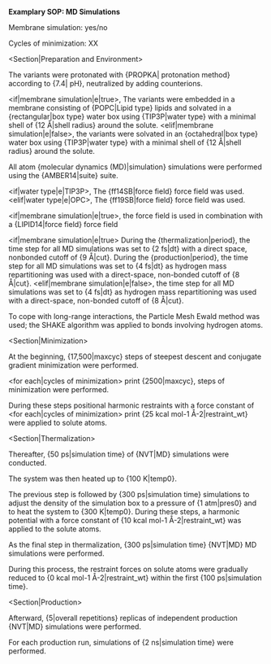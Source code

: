 
**Examplary SOP: MD Simulations**

Membrane simulation: yes/no

Cycles of minimization: XX

<Section|Preparation and Environment>

The variants were protonated with {PROPKA| protonation method} according to {7.4| pH}, neutralized by adding counterions.

<if|membrane simulation|e|true>, The variants were embedded in a membrane consisting of {POPC|Lipid type} lipids and solvated in a {rectangular|box type} water box using {TIP3P|water type} with a minimal shell of {12 Å|shell radius} around the solute. <elif|membrane simulation|e|false>, the variants were solvated in an {octahedral|box type} water box using {TIP3P|water type} with a minimal shell of {12 Å|shell radius} around the solute.

All atom {molecular dynamics (MD)|simulation} simulations were performed using the {AMBER14|suite} suite.

<if|water type|e|TIP3P>, The {ff14SB|force field} force field was used. <elif|water type|e|OPC>, The {ff19SB|force field} force field was used.

<if|membrane simulation|e|true>, the force field is used in combination with a {LIPID14|force field} force field

<if|membrane simulation|e|true> During the {thermalization|period}, the time step for all MD simulations was set to {2 fs|dt} with a direct space, nonbonded cutoff of {9 Å|cut}. During the {production|period}, the time step for all MD simulations was set to {4 fs|dt} as hydrogen mass repartitioning was used with a direct-space, non-bonded cutoff of {8 Å|cut}. <elif|membrane simulation|e|false>, the time step for all MD simulations was set to {4 fs|dt} as hydrogen mass repartitioning was used with a direct-space, non-bonded cutoff of {8 Å|cut}.

To cope with long-range interactions, the Particle Mesh Ewald method was used; the SHAKE algorithm was applied to bonds involving hydrogen atoms.

<Section|Minimization>

At the beginning, {17,500|maxcyc} steps of steepest descent and conjugate gradient minimization were performed.

<for each|cycles of minimization> print {2500|maxcyc}, steps of minimization were performed.

During these steps positional harmonic restraints with a force constant of <for each|cycles of minimization> print {25 kcal mol-1 Å-2|restraint_wt} were applied to solute atoms.

<Section|Thermalization>

Thereafter, {50 ps|simulation time} of {NVT|MD} simulations were conducted.

The system was then heated up to {100 K|temp0}.

The previous step is followed by {300 ps|simulation time} simulations to adjust the density of the simulation box to a pressure of {1 atm|pres0} and to heat the system to {300 K|temp0}. During these steps, a harmonic potential with a force constant of {10 kcal mol-1 Å-2|restraint_wt} was applied to the solute atoms.

As the final step in thermalization, {300 ps|simulation time} {NVT|MD} MD simulations were performed.

During this process, the restraint forces on solute atoms were gradually reduced to {0 kcal mol-1 Å-2|restraint_wt} within the first {100 ps|simulation time}.

<Section|Production>

Afterward, {5|overall repetitions} replicas of independent production {NVT|MD} simulations were performed.

For each production run, simulations of {2 ns|simulation time} were performed.